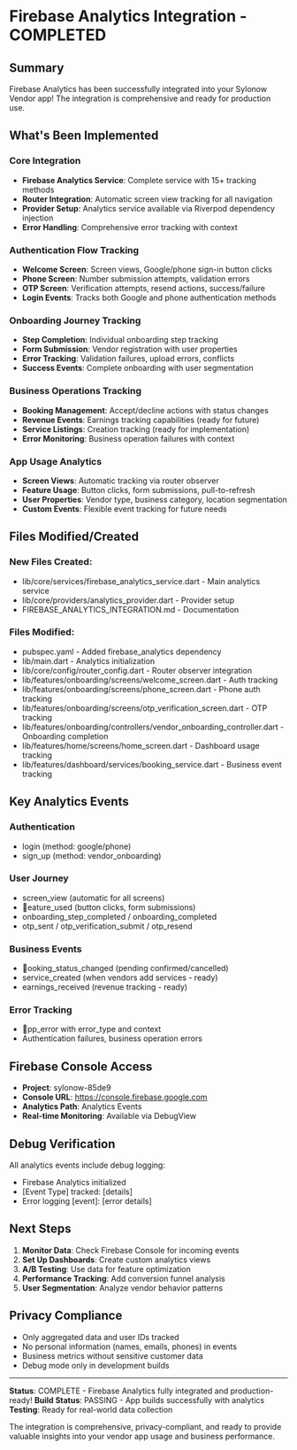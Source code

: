 ﻿#  Firebase Analytics Integration - COMPLETED 

## Summary

Firebase Analytics has been successfully integrated into your Sylonow Vendor app! The integration is comprehensive and ready for production use.

## What's Been Implemented

###  Core Integration
- **Firebase Analytics Service**: Complete service with 15+ tracking methods
- **Router Integration**: Automatic screen view tracking for all navigation
- **Provider Setup**: Analytics service available via Riverpod dependency injection
- **Error Handling**: Comprehensive error tracking with context

###  Authentication Flow Tracking
- **Welcome Screen**: Screen views, Google/phone sign-in button clicks
- **Phone Screen**: Number submission attempts, validation errors  
- **OTP Screen**: Verification attempts, resend actions, success/failure
- **Login Events**: Tracks both Google and phone authentication methods

###  Onboarding Journey Tracking
- **Step Completion**: Individual onboarding step tracking
- **Form Submission**: Vendor registration with user properties
- **Error Tracking**: Validation failures, upload errors, conflicts
- **Success Events**: Complete onboarding with user segmentation

###  Business Operations Tracking
- **Booking Management**: Accept/decline actions with status changes
- **Revenue Events**: Earnings tracking capabilities (ready for future)
- **Service Listings**: Creation tracking (ready for implementation)
- **Error Monitoring**: Business operation failures with context

###  App Usage Analytics
- **Screen Views**: Automatic tracking via router observer
- **Feature Usage**: Button clicks, form submissions, pull-to-refresh
- **User Properties**: Vendor type, business category, location segmentation
- **Custom Events**: Flexible event tracking for future needs

## Files Modified/Created

### New Files Created:
- lib/core/services/firebase_analytics_service.dart - Main analytics service
- lib/core/providers/analytics_provider.dart - Provider setup
- FIREBASE_ANALYTICS_INTEGRATION.md - Documentation

### Files Modified:
- pubspec.yaml - Added firebase_analytics dependency
- lib/main.dart - Analytics initialization
- lib/core/config/router_config.dart - Router observer integration
- lib/features/onboarding/screens/welcome_screen.dart - Auth tracking
- lib/features/onboarding/screens/phone_screen.dart - Phone auth tracking
- lib/features/onboarding/screens/otp_verification_screen.dart - OTP tracking
- lib/features/onboarding/controllers/vendor_onboarding_controller.dart - Onboarding completion
- lib/features/home/screens/home_screen.dart - Dashboard usage tracking
- lib/features/dashboard/services/booking_service.dart - Business event tracking

## Key Analytics Events

### Authentication
- login (method: google/phone)
- sign_up (method: vendor_onboarding)

### User Journey
- screen_view (automatic for all screens)
- eature_used (button clicks, form submissions)
- onboarding_step_completed / onboarding_completed
- otp_sent / otp_verification_submit / otp_resend

### Business Events
- ooking_status_changed (pending  confirmed/cancelled)
- service_created (when vendors add services - ready)
- earnings_received (revenue tracking - ready)

### Error Tracking
- pp_error with error_type and context
- Authentication failures, business operation errors

## Firebase Console Access

- **Project**: sylonow-85de9
- **Console URL**: https://console.firebase.google.com
- **Analytics Path**: Analytics  Events
- **Real-time Monitoring**: Available via DebugView

## Debug Verification

All analytics events include debug logging:
-  Firebase Analytics initialized
-  [Event Type] tracked: [details]
-  Error logging [event]: [error details]

## Next Steps

1. **Monitor Data**: Check Firebase Console for incoming events
2. **Set Up Dashboards**: Create custom analytics views
3. **A/B Testing**: Use data for feature optimization
4. **Performance Tracking**: Add conversion funnel analysis
5. **User Segmentation**: Analyze vendor behavior patterns

## Privacy Compliance 

- Only aggregated data and user IDs tracked
- No personal information (names, emails, phones) in events
- Business metrics without sensitive customer data
- Debug mode only in development builds

---

**Status**:  COMPLETE - Firebase Analytics fully integrated and production-ready!
**Build Status**:  PASSING - App builds successfully with analytics
**Testing**: Ready for real-world data collection

The integration is comprehensive, privacy-compliant, and ready to provide valuable insights into your vendor app usage and business performance.
